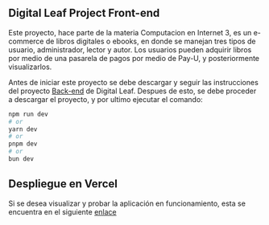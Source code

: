 ## Digital Leaf Project Front-end

Este proyecto, hace parte de la materia Computacion en Internet 3, es un e-commerce de libros digitales o ebooks, en donde se manejan tres tipos de usuario, administrador, lector y autor. Los usuarios pueden adquirir libros por medio de una pasarela de pagos por medio de Pay-U, y posteriormente visualizarlos.

Antes de iniciar este proyecto se debe descargar y seguir las instrucciones del proyecto [Back-end](https://github.com/ICESI-CI3/backend-grupo-13) de Digital Leaf.
Despues de esto, se debe proceder a descargar el proyecto, y por ultimo ejecutar el comando:

```bash
npm run dev
# or
yarn dev
# or
pnpm dev
# or
bun dev
```

## Despliegue en Vercel

Si se desea visualizar y probar la aplicación en funcionamiento, esta se encuentra en el siguiente [enlace](https://frontend-digital-leaf.vercel.app/)
